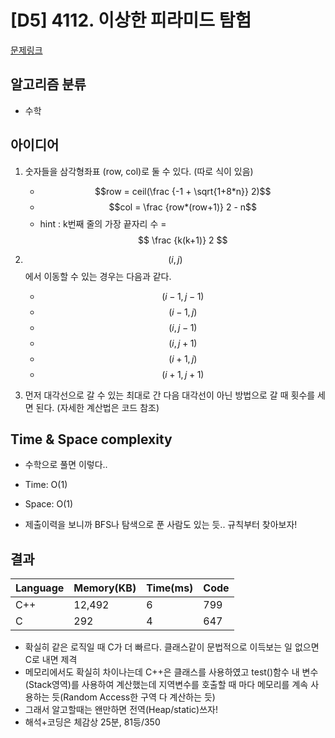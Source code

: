 # [D5] 4112. 이상한 피라미드 탐험

[문제링크](https://swexpertacademy.com/main/code/problem/problemDetail.do?contestProbId=AWJHmLraeEwDFAUH&categoryId=AWJHmLraeEwDFAUH&categoryType=CODE)

## 알고리즘 분류
- 수학

## 아이디어
1. 숫자들을 삼각형좌표 (row, col)로 둘 수 있다. (따로 식이 있음)
	- $$row = ceil(\frac {-1 + \sqrt{1+8*n}} 2)$$
	- $$col = \frac {row*(row+1)} 2 - n$$
	- hint : k번째 줄의 가장 끝자리 수 = $$ \frac {k(k+1)} 2 $$

2. $$(i, j)$$에서 이동할 수 있는 경우는 다음과 같다.
	- $$(i-1, j-1)$$
	- $$(i-1, j)$$
	- $$(i, j-1)$$
	- $$(i, j+1)$$
	- $$(i+1, j)$$
	- $$(i+1, j+1)$$

3. 먼저 대각선으로 갈 수 있는 최대로 간 다음 대각선이 아닌 방법으로 갈 때 횟수를 세면 된다. (자세한 계산법은 코드 참조)

## Time & Space complexity
- 수학으로 풀면 이렇다..
- Time: O(1)
- Space: O(1)

- 제출이력을 보니까 BFS나 탐색으로 푼 사람도 있는 듯.. 규칙부터 찾아보자!

## 결과
|Language|Memory(KB)|Time(ms)|Code|
|-------|-------|----|----|
|C++|12,492|6|799|
|C|292|4|647|

- 확실히 같은 로직일 때 C가 더 빠르다. 클래스같이 문법적으로 이득보는 일 없으면 C로 내면 제격
- 메모리에서도 확실히 차이나는데 C++은 클래스를 사용하였고 test()함수 내 변수(Stack영역)를 사용하여 계산했는데 지역변수를 호출할 때 마다 메모리를 계속 사용하는 듯(Random Access한 구역 다 계산하는 듯)
- 그래서 알고할때는 왠만하면 전역(Heap/static)쓰자!
- 해석+코딩은 체감상 25분, 81등/350
